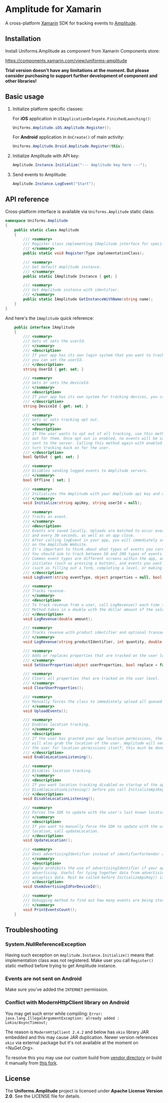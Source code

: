 Amplitude for Xamarin
=====================

A cross-platform  [Xamarin](https://www.xamarin.com) SDK for tracking events to [Amplitude](https://amplitude.com).


Installation
------------

Install Uniforms.Amplitude as component from Xamarin Components store:

https://components.xamarin.com/view/uniforms-amplitude

**Trial version doesn't have any limitations at the moment. But please consider purchasing to support further development of component and other libraries!**



Basic usage
-----------

1. Initialize platform specific classes:

    For **iOS** application in `UIApplicationDelegate.FinishedLaunching()`:

    ```csharp
    Uniforms.Amplitude.iOS.Amplitude.Register();
    ```

    For **Android** application in `OnCreate()` of main activity:

    ```csharp
    Uniforms.Amplitude.Droid.Amplitude.Register(this);
    ```

2. Initialize Amplitude with API key:

    ```csharp
    Amplitude.Instance.Initialize("--- Amplitude key here ---");
    ```

3. Send events to Amplitude:

    ```csharp
    Amplitude.Instance.LogEvent("Start");
    ```


API reference
-------------

Cross-platform interface is available via ``Uniforms.Amplitude`` static class:

```csharp
namespace Uniforms.Amplitude
{
    public static class Amplitude
    {
        /// <summary>
        /// Register class implementing IAmplitude interface for specific platform.
        /// </summary>
        public static void Register(Type implementationClass);

        /// <summary>
        /// Get default Amplitude instance.
        /// </summary>
        public static IAmplitude Instance { get; }

        /// <summary>
        /// Get Amplitude instance with identifier.
        /// </summary>
        public static IAmplitude GetInstanceWithName(string name);
    }
}
```

And here's the `IAmplitude` quick reference:


```csharp
    public interface IAmplitude
    {
        /// <summary>
        /// Gets ot sets the userId.
        /// </summary>
        /// <description>
        /// If your app has its own login system that you want to track users with,
        /// you can set the userId.
        /// </description>
        string UserId { get; set; }

        /// <summary>
        /// Gets or sets the deviceId.
        /// </summary>
        /// <description>
        /// If your app has its own system for tracking devices, you can set the deviceId.
        /// </description>
        string DeviceId { get; set; }

        /// <summary>
        /// Gets or sets tracking opt out.
        /// </summary>
        /// <description>
        /// If the user wants to opt out of all tracking, use this method to enable opt
        /// out for them. Once opt out is enabled, no events will be saved locally or
        /// sent to the server. Calling this method again with enabled set to NO will
        /// turn tracking back on for the user.
        /// </description>
        bool OptOut { get; set; }

        /// <summary>
        /// Disables sending logged events to Amplitude servers.
        /// </summary>
        bool Offline { set; }

        /// <summary>
        /// Initializes the Amplitude with your Amplitude api key and optional user ID.
        /// </summary>
        void Initialize(string apiKey, string userId = null);

        /// <summary>
        /// Tracks an event.
        /// </summary>
        /// <description>
        /// Events are saved locally. Uploads are batched to occur every 30 events
        /// and every 30 seconds, as well as on app close.
        /// After calling logEvent in your app, you will immediately see data appear
        /// on the Amplitude Website.
        /// It's important to think about what types of events you care about as a developer.
        /// You should aim to track between 50 and 200 types of events within your app.
        /// Common event types are different screens within the app, actions the user
        /// initiates (such as pressing a button), and events you want the user to complete
        /// (such as filling out a form, completing a level, or making a payment).
        /// </description>
        void LogEvent(string eventType, object properties = null, bool outOfSession = false);

        /// <summary>
        /// Tracks revenue.
        /// </summary>
        /// <description>
        /// To track revenue from a user, call LogRevenue() each time the user generates revenue.
        /// Method takes in a double with the dollar amount of the sale as the only argument.
        /// </description>
        void LogRevenue(double amount);

        /// <summary>
        /// Tracks revenue with product identifier and optional transaction receipt.
        /// </summary>
        void LogRevenue(string productIdentifier, int quantity, double price, byte[] receipt = null);

        /// <summary>
        /// Adds or replaces properties that are tracked on the user level.
        /// </summary>
        void SetUserProperties(object userProperties, bool replace = false);

        /// <summary>
        /// Clears all properties that are tracked on the user level.
        /// </summary>
        void ClearUserProperties();

        /// <summary>
        /// Manually forces the class to immediately upload all queued events.
        /// </summary>
        void UploadEvents();

        /// <summary>
        /// Enables location tracking.
        /// </summary>
        /// <description>
        /// If the user has granted your app location permissions, the SDK
        /// will also grab the location of the user. Amplitude will never prompt
        /// the user for location permissions itself, this must be done by your app.
        /// </description>
        void EnableLocationListening();

        /// <summary>
        /// Disables location tracking.
        /// </summary>
        /// <description>
        /// If you want location tracking disabled on startup of the app, call
        /// DisableLocationListening() before you call InitializeApiKey().
        /// </description>
        void DisableLocationListening();

        /// <summary>
        /// Forces the SDK to update with the user's last known location if possible.
        /// </summary>
        /// <description>
        /// If you want to manually force the SDK to update with the user's last known
        /// location, call updateLocation.
        /// </description>
        void UpdateLocation();

        /// <summary>
        /// Uses advertisingIdentifier instead of identifierForVendor as the device ID.
        /// </summary>
        /// <description>
        /// Apple prohibits the use of advertisingIdentifier if your app does not have
        /// advertising. Useful for tying together data from advertising campaigns to
        /// anlaytics data. Must be called before InitializeApiKey() is called.
        /// </description>
        void UseAdvertisingIdForDeviceId();

        /// <summary>
        /// Debugging method to find out how many events are being stored locally on the device.
        /// </summary>
        void PrintEventsCount();
    }
```


Troubleshooting
---------------

### System.NullReferenceException

Having such exception on `Amplitude.Instance.Initialize()` means that implementation class was not registered. Make user you call `Register()` static method before trying to get Amplitude instance.

### Events are not sent on Android

Make sure you've added the `INTERNET` permission.

### Conflict with ModernHttpClient library on Android

You may get such error while compiling: `Error: java.lang.IllegalArgumentException: already added : Lokio/AsyncTimeout;`

The reason is `ModernHttpClient 2.4.2` and below has `okio` library JAR embedded and this may cause JAR duplication. Newer version references `okio` via external package but it's not available at the moment on <NuGet.Org>.

To resolve this you may use our custom build from [vendor directory](https://github.com/TheUniforms/Uniforms-Amplitude/tree/master/vendor) or build it manually from [this fork](https://github.com/TheUniforms/ModernHttpClient).

License
-------

The **Uniforms.Amplitude** project is licensed under **Apache License Version 2.0**. See the LICENSE file for details.
